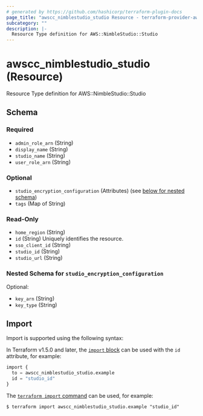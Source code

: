 ```yaml
---
# generated by https://github.com/hashicorp/terraform-plugin-docs
page_title: "awscc_nimblestudio_studio Resource - terraform-provider-awscc"
subcategory: ""
description: |-
  Resource Type definition for AWS::NimbleStudio::Studio
---
```


# awscc_nimblestudio_studio (Resource)

Resource Type definition for AWS::NimbleStudio::Studio



<!-- schema generated by tfplugindocs -->
## Schema

### Required

- `admin_role_arn` (String)
- `display_name` (String)
- `studio_name` (String)
- `user_role_arn` (String)

### Optional

- `studio_encryption_configuration` (Attributes) (see [below for nested schema](#nestedatt--studio_encryption_configuration))
- `tags` (Map of String)

### Read-Only

- `home_region` (String)
- `id` (String) Uniquely identifies the resource.
- `sso_client_id` (String)
- `studio_id` (String)
- `studio_url` (String)

<a id="nestedatt--studio_encryption_configuration"></a>
### Nested Schema for `studio_encryption_configuration`

Optional:

- `key_arn` (String)
- `key_type` (String)

## Import

Import is supported using the following syntax:

In Terraform v1.5.0 and later, the [`import` block](https://developer.hashicorp.com/terraform/language/import) can be used with the `id` attribute, for example:

```terraform
import {
  to = awscc_nimblestudio_studio.example
  id = "studio_id"
}
```

The [`terraform import` command](https://developer.hashicorp.com/terraform/cli/commands/import) can be used, for example:

```shell
$ terraform import awscc_nimblestudio_studio.example "studio_id"
```
